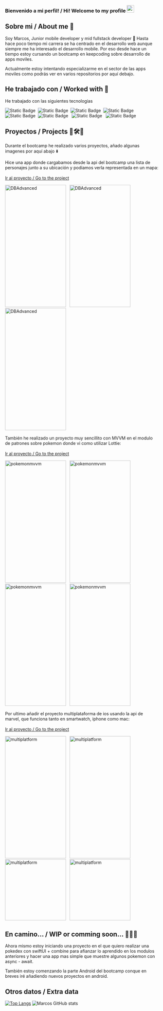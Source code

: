 ### Bienvenido a mi perfil! / Hi! Welcome to my profile   <img src="https://media.giphy.com/media/hvRJCLFzcasrR4ia7z/giphy.gif" width="24px" height="24px">

##  Sobre mi / About me 🧐
 Soy Marcos, Junior mobile developer y mid fullstack developer 📱
 Hasta hace poco tiempo mi carrera se ha centrado en el desarrollo web aunque siempre me ha interesado el desarrollo mobile.
 Por eso desde hace un tiempo estoy cursando un bootcamp en keepcoding sobre desarrollo de apps moviles. 

 Actualmente estoy intentando especializarme en el sector de las apps moviles como podrás ver en varios repositorios por aquí debajo.

 ## He trabajado con / Worked with  🤖
 He trabajado con las siguientes tecnologias 
 
 
 <img alt="Static Badge" src="https://img.shields.io/badge/Swift-grey?logo=swift&logoColor=white"> &nbsp;<img alt="Static Badge" src="https://img.shields.io/badge/Typescript-blue?logo=Typescript&logoColor=white">&nbsp; <img alt="Static Badge" src="https://img.shields.io/badge/Javascript-yellow?logo=Javascript&logoColor=white">&nbsp; <img alt="Static Badge" src="https://img.shields.io/badge/React-white?logo=React&logoColor=blue">&nbsp;<img alt="Static Badge" src="https://img.shields.io/badge/ReactNative-white?logo=React&logoColor=blue">&nbsp; <img alt="Static Badge" src="https://img.shields.io/badge/Next-black?logo=next&logoColor=silver">
&nbsp; <img alt="Static Badge" src="https://img.shields.io/badge/NodeJS-green?logo=Node&logoColor=black"> &nbsp; <img alt="Static Badge" src="https://img.shields.io/badge/Git-black?logo=Github&logoColor=white">

## Proyectos / Projects 🚧🛠️🚧

Durante el bootcamp he realizado varios proyectos, añado algunas imagenes por aquí abajo ⬇️

 Hice una app donde cargabamos desde la api del bootcamp una lista de personajes junto a su ubicación y podiamos verla representada en un mapa:<br><br>
 [Ir al proyecto / Go to the project ](https://github.com/mriaus/IOSAdvancedTest)

 
<img alt="DBAdvanced" src="https://i.postimg.cc/zfYVbMJB/Simulator-Screenshot-i-Phone-15-Pro-2023-10-29-at-18-02-16.png" width="200px" height="400px"> &nbsp;
<img alt="DBAdvanced" src="https://i.postimg.cc/Bv5txg6C/Simulator-Screenshot-i-Phone-15-Pro-2023-10-29-at-18-02-34.png" width="200px" height="400px"> &nbsp;
<img alt="DBAdvanced" src="https://i.postimg.cc/fR9VbZQp/Simulator-Screenshot-i-Phone-15-Pro-2023-10-29-at-18-02-39.png" width="200px" height="400px"> &nbsp;

También he realizado un proyecto muy sencillito con MVVM en el modulo de patrones sobre pokemon donde vi como utilizar Lottie: <br><br>
 [Ir al proyecto / Go to the project ](https://github.com/mriaus/MVVMPokemon/tree/main)<br>

<img alt="pokemonmvvm" src="https://i.postimg.cc/J0hDrVSn/Simulator-Screenshot-i-Phone-15-Pro-2023-10-25-at-17-40-06.png" width="200px" height="400px"> &nbsp;
<img alt="pokemonmvvm" src="https://i.postimg.cc/pV050rnn/Simulator-Screenshot-i-Phone-15-Pro-2023-10-25-at-17-40-17.png" width="200px" height="400px"> &nbsp;
<img alt="pokemonmvvm" src="https://i.postimg.cc/bwnGNRVQ/Simulator-Screenshot-i-Phone-15-Pro-2023-10-25-at-17-39-31.png" width="200px" height="400px"> &nbsp;
<img alt="pokemonmvvm" src="https://i.postimg.cc/CLXBg27h/Simulator-Screenshot-i-Phone-15-Pro-2023-10-25-at-17-39-43.png" width="200px" height="400px"> &nbsp;

Por ultimo añadir el proyecto multiplataforma de ios usando la api de marvel, que funciona tanto en smartwatch, iphone como mac: <br><br>
[Ir al proyecto / Go to the project ](https://github.com/mriaus/MarvelSwiftUi-Combine/tree/main)<br>

<img alt="multiplatform" src="https://i.postimg.cc/XYxKF72q/Simulator-Screenshot-i-Phone-15-Pro-Max-2023-11-19-at-23-29-24.png" width="200px" height="400px"> &nbsp;
<img alt="multiplatform" src="https://i.postimg.cc/g0JVKF5D/Simulator-Screenshot-i-Phone-15-Pro-Max-2023-11-19-at-23-30-00.png" width="200px" height="400px"> &nbsp;
<img alt="multiplatform" src="https://i.postimg.cc/nVQ15xLS/Simulator-Screenshot-Apple-Watch-Series-9-45mm-2023-11-19-at-23-33-00.png)" width="200px" height="200px"> &nbsp;
<img alt="multiplatform" src="https://i.postimg.cc/T1mqWVSv/Simulator-Screenshot-Apple-Watch-Series-9-45mm-2023-11-19-at-23-33-05.png" width="200px" height="200px"> &nbsp;

##  En camino... / WIP or comming soon... 👨🏻‍💻

Ahora mismo estoy iniciando una proyecto en el que quiero realizar una pokedex con swiftUI + combine para afianzar lo aprendido en los modulos anteriores y hacer una app mas simple que muestre algunos pokemon con async - await.

También estoy comenzando la parte Android del bootcamp conque en breves iré añadiendo nuevos proyectos en android.

## Otros datos / Extra data

[![Top Langs](https://github-readme-stats.vercel.app/api/top-langs/?username=mriaus&layout=donut-vertical)](https://github.com/mriaus/github-readme-stats)
![Marcos GitHub stats](https://github-readme-stats.vercel.app/api?username=mriaus&show_icons=true&theme=radical)
<!--
**mriaus/mriaus** is a ✨ _special_ ✨ repository because its `README.md` (this file) appears on your GitHub profile.

Here are some ideas to get you started:

- 🔭 I’m currently working on ...
- 🌱 I’m currently learning ...
- 👯 I’m looking to collaborate on ...
- 🤔 I’m looking for help with ...
- 💬 Ask me about ...
- 📫 How to reach me: ...
- 😄 Pronouns: ...
- ⚡ Fun fact: ...
-->
